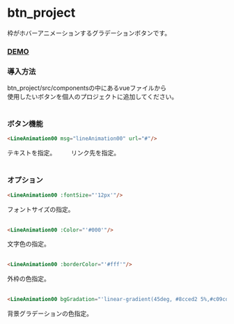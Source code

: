 # btn_project
枠がホバーアニメーションするグラデーションボタンです。  

### [DEMO](https://sakaihisae.github.io/btn_project/)

### 導入方法
btn_project/src/componentsの中にあるvueファイルから  
使用したいボタンを個人のプロジェクトに追加してください。  
<br>
### ボタン機能
```html
<LineAnimation00 msg="lineAnimation00" url="#"/>
```
テキストを指定。　　　リンク先を指定。  
<br>
### オプション
```html
<LineAnimation00 :fontSize="'12px'"/>
```
フォントサイズの指定。  
<br>
```html
<LineAnimation00 :Color="'#000'"/>
```
文字色の指定。  
<br>
```html
<LineAnimation00 :borderColor="'#fff'"/>
```
外枠の色指定。  
<br>
```html
<LineAnimation00 bgGradation="'linear-gradient(45deg, #8cced2 5%,#c09cdd 45%, #ecbeca 95%)'"/>
```
背景グラデーションの色指定。
